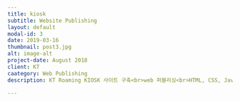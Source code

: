 ```yaml
---
title: kiosk
subtitle: Website Publishing
layout: default
modal-id: 3
date: 2019-03-16
thumbnail: post3.jpg
alt: image-alt
project-date: August 2018
client: KT
caategory: Web Publishing
description: KT Roaming KIOSK 사이트 구축<br>web 퍼블리싱<br>HTML, CSS, Javascript

---
```

